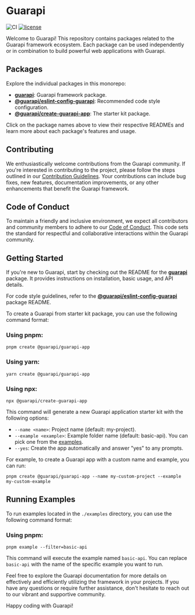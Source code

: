 # Guarapi

![CI](https://github.com/guarapi/guarapi/actions/workflows/ci.yml/badge.svg?branch=main)
[![license](https://img.shields.io/github/license/guarapi/guarapi)](LICENSE)

Welcome to Guarapi! This repository contains packages related to the Guarapi framework ecosystem. Each package can be used independently or in combination to build powerful web applications with Guarapi.

## Packages
Explore the individual packages in this monorepo:

- [**guarapi**](./packages/guarapi): Guarapi framework package.
- [**@guarapi/eslint-config-guarapi**](./packages/eslint-config-guarapi): Recommended code style configuration.
- [**@guarapi/create-guarapi-app**](./packages/create-guarapi-app): The starter kit package.

Click on the package names above to view their respective READMEs and learn more about each package's features and usage.

## Contributing
We enthusiastically welcome contributions from the Guarapi community. If you're interested in contributing to the project, please follow the steps outlined in our [Contribution Guidelines](CONTRIBUTING.md). Your contributions can include bug fixes, new features, documentation improvements, or any other enhancements that benefit the Guarapi framework.

## Code of Conduct
To maintain a friendly and inclusive environment, we expect all contributors and community members to adhere to our [Code of Conduct](CODE_OF_CONDUCT.md). This code sets the standard for respectful and collaborative interactions within the Guarapi community.

## Getting Started
If you're new to Guarapi, start by checking out the README for the [**guarapi**](./packages/guarapi) package. It provides instructions on installation, basic usage, and API details.

For code style guidelines, refer to the [**@guarapi/eslint-config-guarapi**](./packages/eslint-config-guarapi) package README.

To create a Guarapi from starter kit package, you can use the following command format:

### Using pnpm:

```shell
pnpm create @guarapi/guarapi-app
```

### Using yarn:

```shell
yarn create @guarapi/guarapi-app
```

### Using npx:

```shell
npx @guarapi/create-guarapi-app
```

This command will generate a new Guarapi application starter kit with the following options:

- `--name <name>`: Project name (default: my-project).
- `--example <example>`: Example folder name (default: basic-api). You can pick one from the [examples](https://github.com/guarapi/guarapi/tree/main/examples).
- `--yes`: Create the app automatically and answer "yes" to any prompts.

For example, to create a Guarapi app with a custom name and example, you can run:

```shell
pnpm create @guarapi/guarapi-app --name my-custom-project --example my-custom-example
```

## Running Examples
To run examples located in the `./examples` directory, you can use the following command format:

### Using pnpm:

```shell
pnpm example --filter=basic-api
```

This command will execute the example named `basic-api`. You can replace `basic-api` with the name of the specific example you want to run.

Feel free to explore the Guarapi documentation for more details on effectively and efficiently utilizing the framework in your projects. If you have any questions or require further assistance, don't hesitate to reach out to our vibrant and supportive community.

Happy coding with Guarapi!
